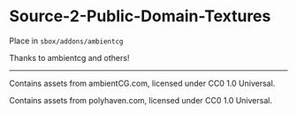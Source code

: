 # Source-2-Public-Domain-Textures

Place in `sbox/addons/ambientcg`

Thanks to ambientcg and others!

---

Contains assets from ambientCG.com, licensed under CC0 1.0 Universal.

Contains assets from polyhaven.com, licensed under CC0 1.0 Universal.
